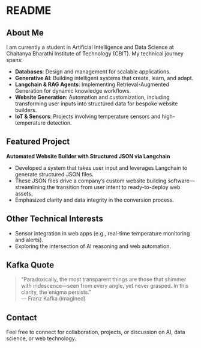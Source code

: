 # README

## About Me

I am currently a student in Artificial Intelligence and Data Science at Chaitanya Bharathi Institute of Technology (CBIT). My technical journey spans:

- **Databases**: Design and management for scalable applications.
- **Generative AI**: Building intelligent systems that create, learn, and adapt.
- **Langchain & RAG Agents**: Implementing Retrieval-Augmented Generation for dynamic knowledge workflows.
- **Website Generation**: Automation and customization, including transforming user inputs into structured data for bespoke website builders.
- **IoT & Sensors**: Projects involving temperature sensors and high-temperature detection.

## Featured Project

**Automated Website Builder with Structured JSON via Langchain**

- Developed a system that takes user input and leverages Langchain to generate structured JSON files.
- These JSON files drive a company’s custom website building software—streamlining the transition from user intent to ready-to-deploy web assets.
- Emphasized clarity and data integrity in the conversion process.

## Other Technical Interests

- Sensor integration in web apps (e.g., real-time temperature monitoring and alerts).
- Exploring the intersection of AI reasoning and web automation.

## Kafka Quote

> “Paradoxically, the most transparent things are those that shimmer with iridescence—seen from every angle, yet never grasped. In this clarity, the enigma persists.”  
> — Franz Kafka (imagined)

## Contact

Feel free to connect for collaboration, projects, or discussion on AI, data science, or web technology.
